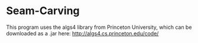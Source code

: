 # Seam-Carving

This program uses the algs4 library from Princeton University, which can be downloaded as a .jar here:
http://algs4.cs.princeton.edu/code/
